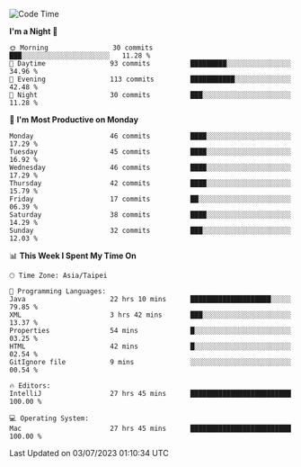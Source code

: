 <!--START_SECTION:waka-->
![Code Time](http://img.shields.io/badge/Code%20Time-190%20hrs%2033%20mins-blue)

**I'm a Night 🦉** 

```text
🌞 Morning                30 commits          ███░░░░░░░░░░░░░░░░░░░░░░   11.28 % 
🌆 Daytime                93 commits          █████████░░░░░░░░░░░░░░░░   34.96 % 
🌃 Evening                113 commits         ███████████░░░░░░░░░░░░░░   42.48 % 
🌙 Night                  30 commits          ███░░░░░░░░░░░░░░░░░░░░░░   11.28 % 
```
📅 **I'm Most Productive on Monday** 

```text
Monday                   46 commits          ████░░░░░░░░░░░░░░░░░░░░░   17.29 % 
Tuesday                  45 commits          ████░░░░░░░░░░░░░░░░░░░░░   16.92 % 
Wednesday                46 commits          ████░░░░░░░░░░░░░░░░░░░░░   17.29 % 
Thursday                 42 commits          ████░░░░░░░░░░░░░░░░░░░░░   15.79 % 
Friday                   17 commits          ██░░░░░░░░░░░░░░░░░░░░░░░   06.39 % 
Saturday                 38 commits          ████░░░░░░░░░░░░░░░░░░░░░   14.29 % 
Sunday                   32 commits          ███░░░░░░░░░░░░░░░░░░░░░░   12.03 % 
```


📊 **This Week I Spent My Time On** 

```text
🕑︎ Time Zone: Asia/Taipei

💬 Programming Languages: 
Java                     22 hrs 10 mins      ████████████████████░░░░░   79.85 % 
XML                      3 hrs 42 mins       ███░░░░░░░░░░░░░░░░░░░░░░   13.37 % 
Properties               54 mins             █░░░░░░░░░░░░░░░░░░░░░░░░   03.25 % 
HTML                     42 mins             █░░░░░░░░░░░░░░░░░░░░░░░░   02.54 % 
GitIgnore file           9 mins              ░░░░░░░░░░░░░░░░░░░░░░░░░   00.54 % 

🔥 Editors: 
IntelliJ                 27 hrs 45 mins      █████████████████████████   100.00 % 

💻 Operating System: 
Mac                      27 hrs 45 mins      █████████████████████████   100.00 % 
```


 Last Updated on 03/07/2023 01:10:34 UTC
<!--END_SECTION:waka-->
